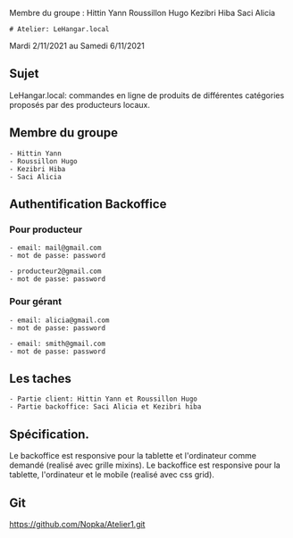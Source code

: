 Membre du groupe : 
    Hittin Yann
    Roussillon Hugo
    Kezibri Hiba
    Saci Alicia
    
    # Atelier: LeHangar.local
Mardi 2/11/2021 au Samedi 6/11/2021

## Sujet
LeHangar.local: commandes en ligne de produits de différentes catégories proposés par des producteurs locaux. 

## Membre du groupe 
```
- Hittin Yann
- Roussillon Hugo
- Kezibri Hiba
- Saci Alicia

```

## Authentification Backoffice
### Pour producteur
```
- email: mail@gmail.com
- mot de passe: password

- producteur2@gmail.com
- mot de passe: password

```
### Pour gérant
```
- email: alicia@gmail.com
- mot de passe: password

- email: smith@gmail.com
- mot de passe: password

```

## Les taches
```
- Partie client: Hittin Yann et Roussillon Hugo 
- Partie backoffice: Saci Alicia et Kezibri hiba

```

## Spécification.
Le backoffice est responsive pour la tablette et l'ordinateur comme demandé (realisé avec grille mixins).
Le backoffice est responsive pour la tablette, l'ordinateur et le mobile (realisé avec css grid).


## Git
https://github.com/Nopka/Atelier1.git
